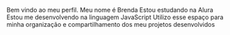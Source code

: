 Bem vindo ao meu perfil.
Meu nome é Brenda 
Estou estudando na Alura
Estou me desenvolvendo na linguagem JavaScript
Utilizo esse espaço para minha organização e compartilhamento dos meu projetos desenvolvidos
